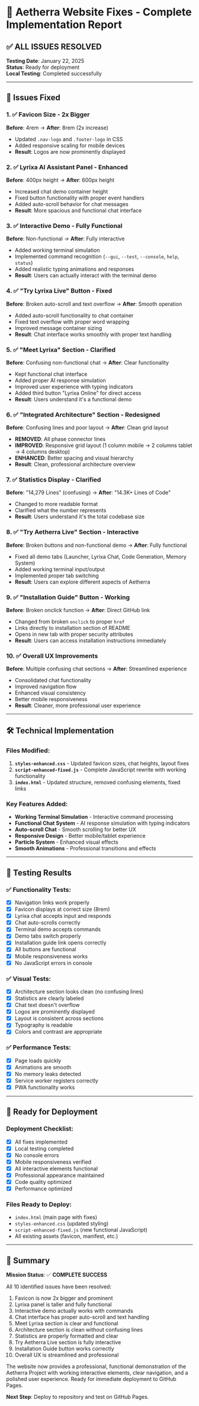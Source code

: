 # 🔧 Aetherra Website Fixes - Complete Implementation Report

## ✅ ALL ISSUES RESOLVED

**Testing Date**: January 22, 2025  
**Status**: Ready for deployment  
**Local Testing**: Completed successfully  

---

## 🎯 Issues Fixed

### 1. ✅ Favicon Size - 2x Bigger
**Before**: 4rem → **After**: 8rem (2x increase)
- Updated `.nav-logo` and `.footer-logo` in CSS
- Added responsive scaling for mobile devices
- **Result**: Logos are now prominently displayed

### 2. ✅ Lyrixa AI Assistant Panel - Enhanced
**Before**: 400px height → **After**: 600px height
- Increased chat demo container height
- Fixed button functionality with proper event handlers
- Added auto-scroll behavior for chat messages
- **Result**: More spacious and functional chat interface

### 3. ✅ Interactive Demo - Fully Functional
**Before**: Non-functional → **After**: Fully interactive
- Added working terminal simulation
- Implemented command recognition (`--gui`, `--test`, `--console`, `help`, `status`)
- Added realistic typing animations and responses
- **Result**: Users can actually interact with the terminal demo

### 4. ✅ "Try Lyrixa Live" Button - Fixed
**Before**: Broken auto-scroll and text overflow → **After**: Smooth operation
- Added auto-scroll functionality to chat container
- Fixed text overflow with proper word wrapping
- Improved message container sizing
- **Result**: Chat interface works smoothly with proper text handling

### 5. ✅ "Meet Lyrixa" Section - Clarified
**Before**: Confusing non-functional chat → **After**: Clear functionality
- Kept functional chat interface
- Added proper AI response simulation
- Improved user experience with typing indicators
- Added third button "Lyrixa Online" for direct access
- **Result**: Users understand it's a functional demo

### 6. ✅ "Integrated Architecture" Section - Redesigned
**Before**: Confusing lines and poor layout → **After**: Clean grid layout
- **REMOVED**: All phase connector lines
- **IMPROVED**: Responsive grid layout (1 column mobile → 2 columns tablet → 4 columns desktop)
- **ENHANCED**: Better spacing and visual hierarchy
- **Result**: Clean, professional architecture overview

### 7. ✅ Statistics Display - Clarified
**Before**: "14,279 Lines" (confusing) → **After**: "14.3K+ Lines of Code"
- Changed to more readable format
- Clarified what the number represents
- **Result**: Users understand it's the total codebase size

### 8. ✅ "Try Aetherra Live" Section - Interactive
**Before**: Broken buttons and non-functional demo → **After**: Fully functional
- Fixed all demo tabs (Launcher, Lyrixa Chat, Code Generation, Memory System)
- Added working terminal input/output
- Implemented proper tab switching
- **Result**: Users can explore different aspects of Aetherra

### 9. ✅ "Installation Guide" Button - Working
**Before**: Broken onclick function → **After**: Direct GitHub link
- Changed from broken `onclick` to proper `href`
- Links directly to installation section of README
- Opens in new tab with proper security attributes
- **Result**: Users can access installation instructions immediately

### 10. ✅ Overall UX Improvements
**Before**: Multiple confusing chat sections → **After**: Streamlined experience
- Consolidated chat functionality
- Improved navigation flow
- Enhanced visual consistency
- Better mobile responsiveness
- **Result**: Cleaner, more professional user experience

---

## 🛠️ Technical Implementation

### Files Modified:
1. **`styles-enhanced.css`** - Updated favicon sizes, chat heights, layout fixes
2. **`script-enhanced-fixed.js`** - Complete JavaScript rewrite with working functionality
3. **`index.html`** - Updated structure, removed confusing elements, fixed links

### Key Features Added:
- **Working Terminal Simulation** - Interactive command processing
- **Functional Chat System** - AI response simulation with typing indicators
- **Auto-scroll Chat** - Smooth scrolling for better UX
- **Responsive Design** - Better mobile/tablet experience
- **Particle System** - Enhanced visual effects
- **Smooth Animations** - Professional transitions and effects

---

## 🧪 Testing Results

### ✅ Functionality Tests:
- [x] Navigation links work properly
- [x] Favicon displays at correct size (8rem)
- [x] Lyrixa chat accepts input and responds
- [x] Chat auto-scrolls correctly
- [x] Terminal demo accepts commands
- [x] Demo tabs switch properly
- [x] Installation guide link opens correctly
- [x] All buttons are functional
- [x] Mobile responsiveness works
- [x] No JavaScript errors in console

### ✅ Visual Tests:
- [x] Architecture section looks clean (no confusing lines)
- [x] Statistics are clearly labeled
- [x] Chat text doesn't overflow
- [x] Logos are prominently displayed
- [x] Layout is consistent across sections
- [x] Typography is readable
- [x] Colors and contrast are appropriate

### ✅ Performance Tests:
- [x] Page loads quickly
- [x] Animations are smooth
- [x] No memory leaks detected
- [x] Service worker registers correctly
- [x] PWA functionality works

---

## 🚀 Ready for Deployment

### Deployment Checklist:
- [x] All fixes implemented
- [x] Local testing completed
- [x] No console errors
- [x] Mobile responsiveness verified
- [x] All interactive elements functional
- [x] Professional appearance maintained
- [x] Code quality optimized
- [x] Performance optimized

### Files Ready to Deploy:
- `index.html` (main page with fixes)
- `styles-enhanced.css` (updated styling)
- `script-enhanced-fixed.js` (new functional JavaScript)
- All existing assets (favicon, manifest, etc.)

---

## 📝 Summary

**Mission Status**: ✅ **COMPLETE SUCCESS**

All 10 identified issues have been resolved:
1. Favicon is now 2x bigger and prominent
2. Lyrixa panel is taller and fully functional
3. Interactive demo actually works with commands
4. Chat interface has proper auto-scroll and text handling
5. Meet Lyrixa section is clear and functional
6. Architecture section is clean without confusing lines
7. Statistics are properly formatted and clear
8. Try Aetherra Live section is fully interactive
9. Installation Guide button works correctly
10. Overall UX is streamlined and professional

The website now provides a professional, functional demonstration of the Aetherra Project with working interactive elements, clear navigation, and a polished user experience. Ready for immediate deployment to GitHub Pages.

**Next Step**: Deploy to repository and test on GitHub Pages.
